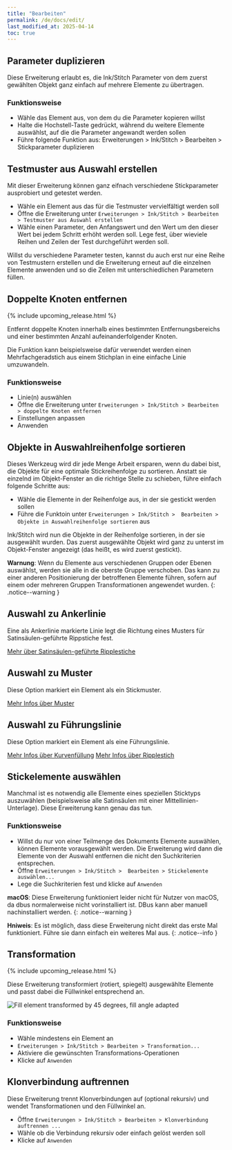 ```yaml
---
title: "Bearbeiten"
permalink: /de/docs/edit/
last_modified_at: 2025-04-14
toc: true
---
```

## Parameter duplizieren

Diese Erweiterung erlaubt es, die Ink/Stitch Parameter von dem zuerst gewählten Objekt ganz einfach auf mehrere Elemente zu übertragen.

### Funktionsweise

* Wähle das Element aus, von dem du die Parameter kopieren willst
* Halte die Hochstell-Taste gedrückt, während du weitere Elemente auswählst, auf die die Parameter angewandt werden sollen
* Führe folgende Funktion aus: Erweiterungen > Ink/Stitch > Bearbeiten > Stickparameter duplizieren

## Testmuster aus Auswahl erstellen

Mit dieser Erweiterung können ganz eifnach verschiedene Stickparameter ausprobiert und getestet werden.

* Wähle ein Element aus das für die Testmuster vervielfältigt werden soll
* Öffne die Erweiterung unter `Erweiterungen > Ink/Stitch > Bearbeiten > Testmuster aus Auswahl erstellen`
* Wähle einen Parameter, den Anfangswert und den Wert um den dieser Wert bei jedem Schritt erhöht werden soll. Lege fest, über wieviele Reihen und Zeilen der Test durchgeführt werden soll.

Willst du verschiedene Parameter testen, kannst du auch erst nur eine Reihe von Testmustern erstellen und die Erweiterung erneut auf die einzelnen Elemente anwenden und so die Zeilen mit unterschiedlichen Parametern füllen.

## Doppelte Knoten entfernen

{% include upcoming_release.html %}

Entfernt doppelte Knoten innerhalb eines bestimmten Entfernungsbereichs und einer bestimmten Anzahl aufeinanderfolgender Knoten.

Die Funktion kann beispielsweise dafür verwendet werden einen Mehrfachgeradstich aus einem Stichplan in eine einfache Linie umzuwandeln.

### Funktionsweise

* Linie(n) auswählen
* Öffne die Erweiterung unter `Erweiterungen > Ink/Stitch > Bearbeiten > doppelte Knoten entfernen`
* Einstellungen anpassen
* Anwenden

## Objekte in Auswahlreihenfolge sortieren

Dieses Werkzeug wird dir jede Menge Arbeit ersparen, wenn du dabei bist, die Objekte für eine optimale Stickreihenfolge zu sortieren.
Anstatt sie einzelnd im Objekt-Fenster an die richtige Stelle zu schieben, führe einfach folgende Schritte aus:

* Wähle die Elemente in der Reihenfolge aus, in der sie gestickt werden sollen
* Führe die Funktoin unter `Erweiterungen > Ink/Stitch >  Bearbeiten > Objekte in Auswahlreihenfolge sortieren` aus

Ink/Stitch wird nun die Objekte in der Reihenfolge sortieren, in der sie ausgewählt wurden.
Das zuerst ausgewählte Objekt wird ganz zu unterst im Objekt-Fenster angezeigt (das heißt, es wird zuerst gestickt).

**Warnung**: Wenn du Elemente aus verschiedenen Gruppen oder Ebenen auswählst, werden sie alle in die oberste Gruppe verschoben. Das kann zu einer anderen Positionierung der betroffenen Elemente führen, sofern auf einem oder mehreren Gruppen Transformationen angewendet wurden.
{: .notice--warning }

## Auswahl zu Ankerlinie

Eine als Ankerlinie markierte Linie legt die Richtung eines Musters für Satinsäulen-geführte Rippstiche fest.

[Mehr über Satinsäulen-geführte Ripplestiche](/de/docs/stitches/ripple-stitch/#satin-führung)

## Auswahl zu Muster

Diese Option markiert ein Element als ein Stickmuster.

[Mehr Infos über Muster](/de/docs/stitches/patterns)

## Auswahl zu Führungslinie

Diese Option markiert ein Element als eine Führungslinie.

[Mehr Infos über Kurvenfüllung](/de/docs/stitches/guided-fill/)
[Mehr Infos über Ripplestich](/de/docs/stitches/ripple-fill/)

## Stickelemente auswählen

Manchmal ist es notwendig alle Elemente eines speziellen Sticktyps auszuwählen (beispielsweise alle Satinsäulen mit einer Mittellinien-Unterlage). Diese Erweiterung kann genau das tun.

### Funktionsweise

* Willst du nur von einer Teilmenge des Dokuments Elemente auswählen, können Elemente vorausgewählt werden. Die Erweiterung wird dann die Elemente von der Auswahl entfernen die nicht den Suchkriterien entsprechen.
* Öffne `Erweiterungen > Ink/Stitch >  Bearbeiten > Stickelemente auswählen...`
* Lege die Suchkriterien fest und klicke auf `Anwenden`

**macOS**: Diese Erweiterung funktioniert leider nicht für Nutzer von macOS, da dbus normalerweise nicht vorinstalliert ist. DBus kann aber manuell nachinstalliert werden.
{: .notice--warning }

**Hniweis**: Es ist möglich, dass diese Erweiterung nicht direkt das erste Mal funktioniert. Führe sie dann einfach ein weiteres Mal aus.
{: .notice--info }

## Transformation

{% include upcoming_release.html %}

Diese Erweiterung transformiert (rotiert, spiegelt) ausgewählte Elemente und passt dabei die Füllwinkel entsprechend an.

![Fill element transformed by 45 degrees, fill angle adapted](/lokal/assets/images/docs/transform.png)

### Funktionsweise

* Wähle mindestens ein Element an
* `Erweiterungen > Ink/Stitch > Bearbeiten > Transformation...`
* Aktiviere die gewünschten Transformations-Operationen
* Klicke auf `Anwenden`

## Klonverbindung auftrennen

Diese Erweiterung trennt Klonverbindungen auf (optional rekursiv) und wendet Transformationen und den Füllwinkel an.

* Öffne `Erweiterungen > Ink/Stitch > Bearbeiten > Klonverbindung auftrennen ...`
* Wähle ob die Verbindung rekursiv oder einfach gelöst werden soll
* Klicke auf `Anwenden`
